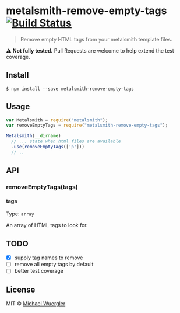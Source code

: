 # metalsmith-remove-empty-tags [![Build Status](https://travis-ci.org/radiovisual/metalsmith-remove-empty-tags.svg?branch=master)](https://travis-ci.org/radiovisual/metalsmith-remove-empty-tags)

> Remove empty HTML tags from your metalsmith template files.

:warning: **Not fully tested.** Pull Requests are welcome to help
extend the test coverage.

## Install

```
$ npm install --save metalsmith-remove-empty-tags
```


## Usage

```js
var Metalsmith = require("metalsmith");
var removeEmptyTags = require("metalsmith-remove-empty-tags");

Metalsmith(__dirname)
  // ... state when html files are available
  .use(removeEmptyTags(['p']))
  // ..
```


## API

### removeEmptyTags(tags)

#### tags

Type: `array`

An array of HTML tags to look for.

## TODO

- [x] supply tag names to remove
- [ ] remove all empty tags by default
- [ ] better test coverage

## License

MIT © [Michael Wuergler](http://numetriclabs.com)
